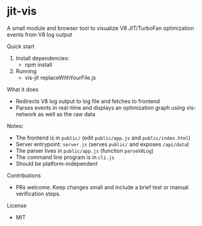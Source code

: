# jit-vis

A small module and browser tool to visualize V8 JIT/TurboFan optimization events from V8 log output

Quick start
1. Install dependencies:
	- npm install
2. Running
	- vis-jit replaceWithYourFile.js

What it does
- Redirects V8 log output to log file and fetches to frontend
- Parses events in real-time and displays an optimization graph using vis-network as well as the raw data

Notes:
- The frontend is in `public/` (edit `public/app.js` and `public/index.html`)
- Server entrypoint: `server.js` (serves `public/` and exposes `/api/data`)
- The parser lives in `public/app.js` (function `parseV8Log`)
- The command line program is in `cli.js`
- Should be platform-independent

Contributions
- PRs welcome. Keep changes small and include a brief test or manual verification steps.

License
- MIT


